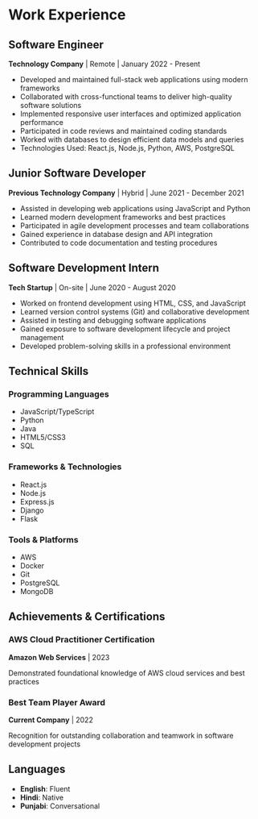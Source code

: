 # Work Experience

## Software Engineer
**Technology Company** | Remote | January 2022 - Present

* Developed and maintained full-stack web applications using modern frameworks
* Collaborated with cross-functional teams to deliver high-quality software solutions
* Implemented responsive user interfaces and optimized application performance
* Participated in code reviews and maintained coding standards
* Worked with databases to design efficient data models and queries
* Technologies Used: React.js, Node.js, Python, AWS, PostgreSQL

## Junior Software Developer
**Previous Technology Company** | Hybrid | June 2021 - December 2021

* Assisted in developing web applications using JavaScript and Python
* Learned modern development frameworks and best practices
* Participated in agile development processes and team collaborations
* Gained experience in database design and API integration
* Contributed to code documentation and testing procedures

## Software Development Intern
**Tech Startup** | On-site | June 2020 - August 2020

* Worked on frontend development using HTML, CSS, and JavaScript
* Learned version control systems (Git) and collaborative development
* Assisted in testing and debugging software applications
* Gained exposure to software development lifecycle and project management
* Developed problem-solving skills in a professional environment

## Technical Skills

### Programming Languages
* JavaScript/TypeScript
* Python
* Java
* HTML5/CSS3
* SQL

### Frameworks & Technologies
* React.js
* Node.js
* Express.js
* Django
* Flask

### Tools & Platforms
* AWS
* Docker
* Git
* PostgreSQL
* MongoDB

## Achievements & Certifications

### AWS Cloud Practitioner Certification
**Amazon Web Services** | 2023

Demonstrated foundational knowledge of AWS cloud services and best practices

### Best Team Player Award
**Current Company** | 2022

Recognition for outstanding collaboration and teamwork in software development projects

## Languages

* **English**: Fluent
* **Hindi**: Native
* **Punjabi**: Conversational
